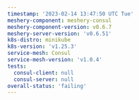 ```yaml
---
timestamp: '2023-02-14 13:47:50 UTC Tue'
meshery-component: meshery-consul
meshery-component-version: v0.6.7
meshery-server-version: 'v0.6.51'
k8s-distro: minikube
k8s-version: 'v1.25.3'
service-mesh: Consul
service-mesh-version: 'v1.0.4'
tests:
  consul-client: null
  consul-server: null
overall-status: 'failing'
---
```

